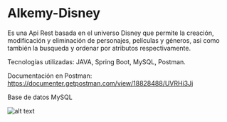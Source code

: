 # Alkemy-Disney
Es una Api Rest basada en el universo Disney que permite la creación, modificación y eliminación de personajes, películas y géneros, asi como también la busqueda y ordenar por atributos respectivamente.

Tecnologías utilizadas: JAVA, Spring Boot, MySQL, Postman.

Documentación en Postman: https://documenter.getpostman.com/view/18828488/UVRHi3Jj

Base de datos MySQL

![alt text](https://drive.google.com/file/d/100NS3NP_4CZBBXC1wLSCHZFhI92RXkht/view?usp=sharing)
